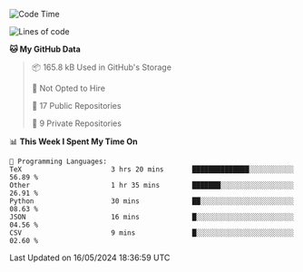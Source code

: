 <!--START_SECTION:waka-->
![Code Time](http://img.shields.io/badge/Code%20Time-909%20hrs%203%20mins-blue)

![Lines of code](https://img.shields.io/badge/From%20Hello%20World%20I%27ve%20Written-208.7%20thousand%20lines%20of%20code-blue)

**🐱 My GitHub Data** 

> 📦 165.8 kB Used in GitHub's Storage 
 > 
> 🚫 Not Opted to Hire
 > 
> 📜 17 Public Repositories 
 > 
> 🔑 9 Private Repositories 
 > 
📊 **This Week I Spent My Time On** 

```text
💬 Programming Languages: 
TeX                      3 hrs 20 mins       ██████████████░░░░░░░░░░░   56.89 % 
Other                    1 hr 35 mins        ███████░░░░░░░░░░░░░░░░░░   26.91 % 
Python                   30 mins             ██░░░░░░░░░░░░░░░░░░░░░░░   08.63 % 
JSON                     16 mins             █░░░░░░░░░░░░░░░░░░░░░░░░   04.56 % 
CSV                      9 mins              █░░░░░░░░░░░░░░░░░░░░░░░░   02.60 % 
```


 Last Updated on 16/05/2024 18:36:59 UTC
<!--END_SECTION:waka-->
